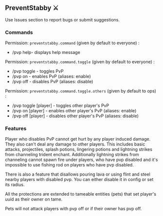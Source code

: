 <h2>PreventStabby ⚔</h2>

Use Issues section to report bugs or submit suggestions.

<h3>Commands</h3>
Permission: <code>preventstabby.command</code> (given by default to everyone) :
<ul>
<li>/pvp help- displays help message</li>
</ul>

Permission: <code>preventstabby.command.toggle</code> (given by default to everyone) :
<ul>
<li>/pvp toggle - toggles PvP</li>
<li>/pvp on - enables PvP (aliases: enable)</li>
<li>/pvp off - disables PvP (aliases: disable)</li>
</ul>

Permission: <code>preventstabby.command.toggle.others</code> (given by default to ops) :
<ul>
<li>/pvp toggle [player] - toggles other player's PvP</li>
<li>/pvp on [player] - enables other player's PvP (aliases: enable)</li>
<li>/pvp off [player] - disables other player's PvP (aliases: disable)</li>
</ul>

<h3>Features</h3>
Player who disables PvP cannot get hurt by any player induced damage.
They also can't deal any damage to other players. 
This includes basic attacks, projectiles, splash potions,
lingering potions and lightning strikes from channeling trident enchant.
Additionally lightning strikes from channeling cannot spawn fire under
players, who have pvp disabled and it's impossible to use
fishing rod on players who have pvp disabled.

There is also a feature that disallows pouring lava or using
flint and steel nearby players with disabled pvp. You can
either disable it in config or set its radius.

All the protections are extended to tameable entities (pets) that set player's uuid as their owner on tame.

Pets will not attack players with pvp off or if their owner has pvp off.



